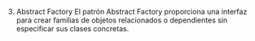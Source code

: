 3. Abstract Factory
El patrón Abstract Factory proporciona una interfaz para crear familias de objetos relacionados o dependientes sin especificar sus clases concretas.